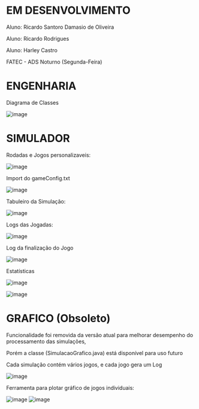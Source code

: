 # EM DESENVOLVIMENTO 

Aluno: Ricardo Santoro Damasio de Oliveira

Aluno: Ricardo Rodrigues

Aluno: Harley Castro

FATEC - ADS Noturno (Segunda-Feira)


# ENGENHARIA

Diagrama de Classes

![image](https://github.com/user-attachments/assets/09a378f3-b520-403a-add6-0e3b217763c5)


# SIMULADOR

Rodadas e Jogos personalizaveis:

![image](https://github.com/user-attachments/assets/bae01adc-8e32-4299-a80a-30c132723661)


Import do gameConfig.txt

![image](https://github.com/user-attachments/assets/d9d814de-1c43-434a-8ddc-876b61d40094)


Tabuleiro da Simulação:

![image](https://github.com/user-attachments/assets/100aa1d8-9034-4bf7-86ae-a229fcf8966b)


Logs das Jogadas:

![image](https://github.com/user-attachments/assets/33594a59-8a6f-4fcc-b24a-5f6db49e72b8)


Log da finalização do Jogo

![image](https://github.com/user-attachments/assets/be466c00-a05c-4190-bac4-67ca02dbb815)

Estatísticas

![image](https://github.com/user-attachments/assets/fd280354-ed96-476a-a48e-5cd857b7dccd)

![image](https://github.com/user-attachments/assets/a3bf5a63-a474-47d2-a2ae-350b638abc9b)



# GRAFICO (Obsoleto)

Funcionalidade foi removida da versão atual para melhorar desempenho do processamento das simulações,

Porém a classe (SimulacaoGrafico.java) está disponível para uso futuro

Cada simulação contém vários jogos, e cada jogo gera um Log

![image](https://github.com/user-attachments/assets/c4633429-3e2a-4660-8448-dd9d5fca0ea7)


Ferramenta para plotar gráfico de jogos individuais:

![image](https://github.com/user-attachments/assets/683b59ca-6848-44b2-bfc0-1da402bfa8fc)
![image](https://github.com/user-attachments/assets/92be5e1d-5646-4f4b-b553-f25c5b930b01)


